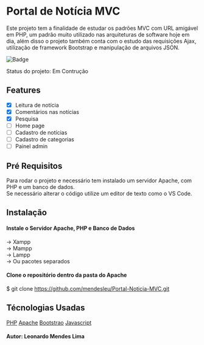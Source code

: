 # Portal de Notícia MVC

<p>
    Este projeto tem a finalidade de estudar os padrões MVC com URL amigável em PHP, um padrão muito utilizado nas arquiteturas de software hoje em dia, além disso o projeto também conta com o estudo das requisições Ajax, utilização de framework Bootstrap e manipulação de arquivos JSON.
</P>

![Badge](https://img.shields.io/badge/Build-1.0-blue)


<p>
    Status do projeto: Em Contrução
</p>

## Features

- [x] Leitura de notícia
- [x] Comentários nas notícias
- [x] Pesquisa
- [ ] Home page
- [ ] Cadastro de notícias
- [ ] Cadastro de categorias
- [ ] Painel admin

## Pré Requisitos

<p>
    Para rodar o projeto e necessário tem instalado um servidor Apache, com PHP e um banco de dados.<br>
    Se necessário alterar o código utilize um editor de texto como o VS Code.
</p>

## Instalação

#### Instale o Servidor Apache, PHP e Banco de Dados
-> Xampp<br>
-> Mampp<br>
-> Lampp<br>
-> Ou pacotes separados

#### Clone o repositório dentro da pasta do Apache
$ git clone https://github.com/mendesleu/Portal-Noticia-MVC.git


## Técnologias Usadas

[PHP](https://php.net/)
[Apache](https://www.apachefriends.org/pt_br/download.html)
[Bootstrao](https://getbootstrap.com/)
[Javascript](https://developer.mozilla.org/pt-BR/docs/Web/JavaScript)

#### Autor: Leonardo Mendes Lima